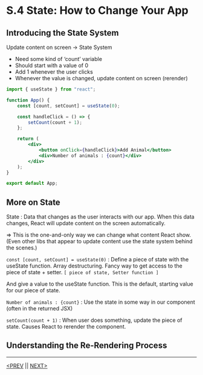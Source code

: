 # S.4 State: How to Change Your App

## Introducing the State System

Update content on screen → State System

-   Need some kind of ‘count’ variable
-   Should start with a value of 0
-   Add 1 whenever the user clicks
-   Whenever the value is changed, update content on screen (rerender)

```jsx
import { useState } from "react";

function App() {
	const [count, setCount] = useState(0);

	const handleClick = () => {
		setCount(count + 1);
	};

	return (
		<div>
			<button onClick={handleClick}>Add Animal</button>
			<div>Number of animals : {count}</div>
		</div>
	);
}

export default App;
```

## More on State

State : Data that changes as the user interacts with our app. When this data changes, React will update content on the screen automatically.

⇒ This is the one-and-only way we can change what content React show. (Even other libs that appear to update content use the state system behind the scenes.)

`const [count, setCount] = useState(0)` : Define a piece of state with the useState function. Array destructuring. Fancy way to get access to the piece of state + setter. `[ piece of state, Setter function ]`

And give a value to the useState function. This is the default, starting value for our piece of state.

`Number of animals : {count}` : Use the state in some way in our component (often in the returned JSX)

`setCount(count + 1)` : When user does something, update the piece of state. Causes React to rerender the component.

## Understanding the Re-Rendering Process

---

[<PREV](./230117.md) || [NEXT>](./230118.md)

